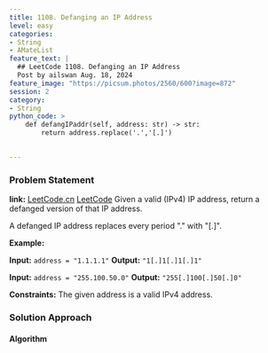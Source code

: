 ```yaml
---
title: 1108. Defanging an IP Address
level: easy
categories:
- String
- AMateList
feature_text: |
  ## LeetCode 1108. Defanging an IP Address
  Post by ailswan Aug. 18, 2024
feature_image: "https://picsum.photos/2560/600?image=872"
session: 2
category:
- String
python_code: >
    def defangIPaddr(self, address: str) -> str:
        return address.replace('.','[.]')
   

---
```


### Problem Statement
**link:**
[LeetCode.cn](https://leetcode.cn/problems/defanging-an-ip-address/)
[LeetCode](https://leetcode.com/defanging-an-ip-address/)
Given a valid (IPv4) IP address, return a defanged version of that IP address.

A defanged IP address replaces every period "." with "[.]".



**Example:**

**Input:** `address = "1.1.1.1"`
**Output:** `"1[.]1[.]1[.]1"`

**Input:** `address = "255.100.50.0"`
**Output:** `"255[.]100[.]50[.]0"`

**Constraints:**
The given address is a valid IPv4 address.

### Solution Approach
 
#### Algorithm
 